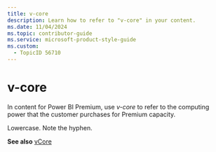 ```yaml
---
title: v-core
description: Learn how to refer to "v-core" in your content.
ms.date: 11/04/2024
ms.topic: contributor-guide
ms.service: microsoft-product-style-guide
ms.custom:
  - TopicID 56710
---
```



# v-core

In content for Power BI Premium, use *v-core* to refer to the computing power that the customer purchases for Premium capacity.

Lowercase. Note the hyphen.

**See also** [vCore](~\a_z_names_terms\v\vcore.md)

